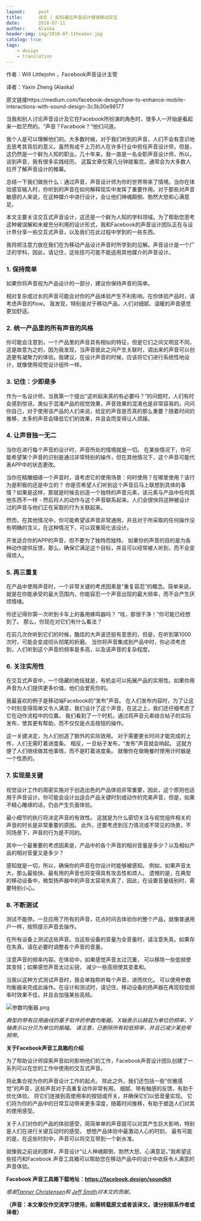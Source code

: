 ```yaml
---
layout:     post
title:      译文 | 如何通过声音设计增强移动交互
date:       2018-07-11
author:     Alaska
header-img: img/2018-07-11header.jpg
catalog: true
tags:
    - design
    - translation
---
```


作者：Will Littlejohn ，Facebook声音设计主管 

译者：Yaxin Zheng (Alaska)

原文链接https://medium.com/facebook-design/how-to-enhance-mobile-interactions-with-sound-design-3c3b30e98177


当我和别人讨论声音设计及它在Facebook所扮演的角色时，很多人一开始是看起来一脸茫然的。“声音？Facebook？”他们问道。

我个人是可以理解他们的。大多数时候，对于我们听到的声音，人们不会有意识地去思考其背后的意义。虽然有成千上万的人在许多行业中担任声音设计师，但是，这仍然是一个鲜为人知的职业。几十年来，我一直是一名全职声音设计师，所以，谈到声音，我有很多实践经历。 这篇文章仅需几分钟就看完，通常会为大多数人拉开了解声音设计的帷幕。

总结一下我们做些什么：通过声音，声音设计师为你的世界带来了情境。当你在体验感官输入时，你听到的声音在如何解释现实中发挥了重要作用。对于那些对声音敏感的人来说，在这种媒介中进行设计，会让他们神魂颠倒、勃然大怒和心满意足。

本文主要关注交互式声音设计，这还是一个鲜为人知的学科领域。为了帮助您思考这种被误解和未被充分利用的设计形式，我和Facebook的声音设计团队正在与设计界分享一些交互式声音，以及我们在此过程中学到的一些东西。

我将把注意力放在我们在为移动产品设计声音时所学到的见解。声音设计是一个广泛的学科，因此，请记住，这些技巧可能不能适用其他媒介的声音设计。

### 1. **保持简单**

如果你将声音视为产品设计的一部分，建议你保持声音的简单。

相对复杂或过长的声音可能会对你的产品体验产生不利影响。在你体验产品时，请考虑声音的flow。 我发现，特别是对于移动产品，人们对细腻、温暖的声音感觉更加舒适。


### 2. **统一产品里的所有声音的风格**

你可能会注意到，一个产品里的声音具有相似的特征，但是它们之间又明显不同。这是故意为之的，因为我发现，当声音彼此之间产生关联时，调出来的声音可以创造更有凝聚力的体验。我建议，在设计声音的时候，应该将它们进行系统性地设计，就像使用视觉设计组件一样。


### **3\.** **记住：少即是多**

作为一名设计师，当我第一个提出“这听起来真的有必要吗？”的问题时，人们有时会感到惊讶。类似于混淆产品的视觉效果，声音效果的混淆也是非常容易的。问问你自己，对于使用该产品的人们来说，给定的声音是否真的那么重要？随着时间的推移，太多的声音会降低它们的效果，并且会而变得让人烦躁。


### **4\.** **让声音独一无二**

当你在进行每个声音的设计时，声音所处的情境就是一切。 在某些情况下，你可能希望某个声音的识别是通过非常特别的操作，但在其他情况下，这个声音可能代表APP中的状态更改。

当你在精雕细琢一个声音时，请考虑它的使用场景：何时使用？在哪里使用？该行为是积极的还是中立的？ 你是否希望人们听到这个声音后马上联想到具体的事情？如果是这样，那就是时候去创造一个独特的声音元素，该元素与产品中任何其他东西不一样 - 然后将人的动作与这个声音联系起来。人们会很快将这种被设计过的声音与他们正在采取的行为关联起来。

然而，在其他情况中，你可能希望该声音非常通用，并且对于所采取的任何操作没有明确的含义，在这种情况下，可以双重简化该设计。

开发适合你的APP的声音，但不要为了独特而独特。 如果你的声音的目的是为各种动作提供反馈，那么，确保它满足这个目标，并且可以经常被人听到，而不会变得烦人。


### **5\.** **再三重复**

在产品中使用声音时，一个非常关键的考虑因素是“重复容忍”的概念。简单来说，就是在你能承受的最大范围内，你能容忍一个声音出现的最大频率，而不会产生厌烦情绪。

你还记得你第一次听到卡车上的备用蜂鸣器吗？ “哇，那很干净！”你可能已经想到了。 那么，你现在对它们有什么看法？

在前几次你听到它们的时候，酷炫的大声波还挺有意思的，但是，在听到第1000次时，可能会变成彻头彻尾的折磨。 当你将声音集成到产品中时，你必须考虑到，人们听到这个声音的频率是多高，以及该声音的复杂程度。


### 6. **关注实用性**

在交互式声音中，一个隐藏的绝技就是，有机会可以拓展产品的实用性。如果你用声音为人们提供更多价值，他们会爱死你的。

我最喜欢的例子是移动端Facebook的“发布”声音。 在人们发布内容时，为了让这个时刻变得简单又令人满意，我们设计了这个声音，在这之上，我们还仔细考虑了它在动作流程中的位置。 我们看到了一个时机，通过将声音元素结合帖子的实际发布，使其更有帮助，而不仅仅是点击按钮的操作。

这一关键决定，为人们创造了额外的实际效用。 对于需要更长时间才能完成的上传，人们无需盯着进度条。 相反，一旦帖子发布，“发布”声音就会响起。 这就方便了人们继续做其他事情，而不是盯着进度条。 就像你在做晚餐时使用计时器是一个性质的。


### **7\.** **实现是关键**

视觉设计工作的周密实施对于创造出色的产品体验非常重要，因此，这个原则也适用于声音设计。你可能会设计出适合产品关键时刻或动作的完美声音，但是，如果不精心雕琢的话，仍会产生负面体验。

最小细节的执行将决定声音的有效性。 这就是为什么密切关注与视觉组件相关的声音的时长是非常重要的原因。 此外，还要考虑到压力情况或不常见的场景，不同场景下，声音的行为是不同的。

其中一个最重要的考虑因素是，产品中的各个声音的相对音量是多少？以及相似产品的相对音量又是多少？

感知就是一切，所以，确保你的声音在你设计时能够被感知。 例如，如果声音太大，那么最愉快、最有用的声音也将变得具有攻击性和烦人。 遗憾的是，在典型的移动设备中，微型扬声器中的声音太容易失真了，因此，在设置音量级别时，需要特别小心。


### **8\.** **不断测试**

测试不能停。一旦应用了所有的声音，花点时间去体验你的整个产品，就像普通用户一样，按照提示声音去操作。

在所有设备上测试这些声音。当这些设备的音量为全音量时，请注意失真。如果存在失真，请在必要时调整各个声音的音量。

注意声音的频率内容。在体验中，如果感觉声音太过沉重， 可以移除一些低频使其变轻；如果感觉声音太过尖锐， 减少一些高频使其变柔和。

当我以这种方式测试声音时，我会单独聆听每个声音，进而优化。 可以使用参数均衡器来完成此操作。在设计和测试时，请记住，移动设备的扬声器在再现较低频率时效果不佳，并且会加强某些高频。

<img alt="参数均衡器.png" src="https://upload-images.jianshu.io/upload_images/11526379-ec3fa977fe980341.png?imageMogr2/auto-orient/strip%7CimageView2/2/w/1240" referrerpolicy="no-referrer" />

*典型的带有应用曲线的基于软件的参数均衡器。 X轴表示以赫兹为单位的频率，Y轴表示以分贝为单位的振幅。 请注意，已删除所有较低频率，并且已减少某些窄频带。*


**关于Facebook声音工具箱的介绍**

为了帮助设计师探索声音如何影响他们的工作，Facebook声音设计团队创建了一系列可以在您的工作中使用的交互式声音。

将此集合视为你的声音设计工作的起点。 除此之外，我们还包括一些“优雅感觉”的声音，这些声音对于高重复动作非常有用。 细腻、带有触感的反馈，有助于优化体验。 将它们连接到高使用率的按钮或开关，并确保它们以低音量实现。 它们将为你的产品中的日常互动带来更多深度，随着时间推移，有助于塑造人们对其的使用感受。

关于人们对你的产品的体验感受，简简单单的声音就可以对其产生巨大影响，特别是人们在进行关键互动时的感受。 想想产品体验中最激动人心的时刻， 最有可能的是，在这些时刻中，声音可以将交互带到一个新水准。

就像我之前说的那样，声音设计“让人神魂颠倒、勃然大怒、心满意足。”我希望这些技巧和Facebook 声音工具箱可以帮助您在移动产品中的设计中收获令人满意的声音体验。

**Facebook 声音工具箱下载地址：https://facebook.design/soundkit**

*感谢[Tanner Christensen](https://medium.com/@tannerc?source=post_page)和 [Jeff Smith](https://medium.com/@jeffpersonified?source=post_page)对本文的贡献。*

**（声音：本文章仅作交流学习使用，如需转载原文或者该译文，请分别联系作者或译者）**
